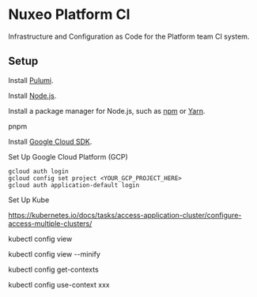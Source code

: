 # Nuxeo Platform CI

Infrastructure and Configuration as Code for the Platform team CI system.

## Setup

Install [Pulumi](https://www.pulumi.com/docs/get-started/install/).

Install [Node.js](https://nodejs.org/en/download/).

Install a package manager for Node.js, such as [npm](https://www.npmjs.com/get-npm) or [Yarn](https://yarnpkg.com/en/docs/install).

pnpm

Install [Google Cloud SDK](https://cloud.google.com/sdk/install).

Set Up Google Cloud Platform (GCP)

```shell
gcloud auth login
gcloud config set project <YOUR_GCP_PROJECT_HERE>
gcloud auth application-default login
```

Set Up Kube

https://kubernetes.io/docs/tasks/access-application-cluster/configure-access-multiple-clusters/

kubectl config view

kubectl config view --minify

kubectl config get-contexts

kubectl config use-context xxx
